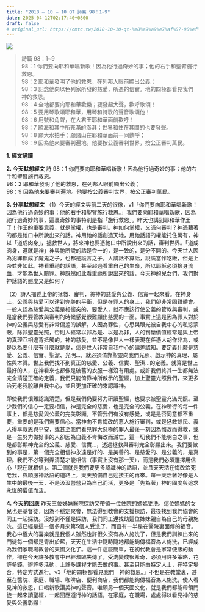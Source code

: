 ```yaml
---
title: "2018 – 10 – 10 QT 詩篇 98：1~9"
date: 2025-04-12T02:17:40+0800
draft: false
# original_url: https://cmtc.tw/2018-10-10-qt-%e8%a9%a9%e7%af%87-98%ef%bc%9a19
---
```


![](/images/qt.jpg)
> 詩篇 98：1\~9  
> 98：1 你們要向耶和華唱新歌！因為他行過奇妙的事；他的右手和聖臂施行救恩。  
> 98：2 耶和華發明了他的救恩，在列邦人眼前顯出公義；  
> 98：3 記念他向以色列家所發的慈愛，所憑的信實。地的四極都看見我們　神的救恩。  
> 98：4 全地都要向耶和華歡樂；要發起大聲，歡呼歌頌！  
> 98：5 要用琴歌頌耶和華，用琴和詩歌的聲音歌頌他！  
> 98：6 用號和角聲，在大君王耶和華面前歡呼！  
> 98：7 願海和其中所充滿的澎湃；世界和住在其間的也要發聲。  
> 98：8 願大水拍手；願諸山在耶和華面前一同歡呼；  
> 98：9 因為他來要審判遍地。他要按公義審判世界，按公正審判萬民。

**1. 經文誦讀**

**2.  今天默想經文**
詩 98：1 你們要向耶和華唱新歌！因為他行過奇妙的事；他的右手和聖臂施行救恩。  
98：2 耶和華發明了他的救恩，在列邦人眼前顯出公義；  
98：9 因為他來要審判遍地。他要按公義審判世界，按公正審判萬民。

**3. 分享默想經文**
（1）今天的經文與前二天的很像，v1「你們要向耶和華唱新歌！因為他行過奇妙的事；他的右手和聖臂施行救恩。」我們要向耶和華唱新歌，因為祂行過奇妙的事，這裏奇妙的事特別是指「施行救恩」。昨天也講到耶和華作王了！作王的重要意義，就是掌權，也是審判。神如何掌權，又憑何審判？神憑藉著的都是祂口中所說出來的話。神用祂的話創造天地，用祂話語的權能托住萬有，神以「道成肉身」，拯救世人，將來神也要憑祂口中所說出來的話，審判世界。「道成肉身，道就是神」神與祂所說的話是合一的，是一致的，是分不開的。今天世人因為犯罪都成了魔鬼之子，也都是謊言之子，人講話不算話，說謊當作吃飯，但是上帝並非如此。神看重祂的話語，甚至超過看重自己的生命，所以耶穌必須捨身流血，才能為世人贖罪。神既然如此看重祂所說出來的話，今天神的兒女們，我們對神話語的態度又是如何？

（2）詩人描述上帝的拯救、審判，將神的慈愛與公義、信實一起來看。在神身上，公義與慈愛可以達到完美的平衡，但是在罪人的身上，我們卻非常困難體會。一般人認為慈愛與公義是相衝突的，要愛人，就不應該行使公義的管教與審判，或是當我們要管教與審判的時候感覺很難顯出慈愛的一面。事實上這是因為罪人對於神的公義與慈愛有非常偏差的誤解。人因為罪性，心思與眼光被自我中心的私慾蒙蔽，除非聖靈光照，否則人經常以非為是、以是為非，人的判斷價值經常是與上帝的真理互相違背抵觸的。神的慈愛，並不是像世人一樣表現在任憑人胡作非為，或是以為要什麼有什麼就是愛，這是世人非常自我中心的偏差認知。要定義什麼是慈愛、公義、信實、聖潔、光明…，就必須倚靠聖靈向我們光照、啟示神的真理、屬性與本質。世上我們找不到真正的慈愛、公義、信實、聖潔…的定義。就算是世上最好的人，在神看來也都像是破舊的衣服一樣沒有用處。或許我們終其一生都無法完全清楚正確的定義，我們只能倚靠神所啟示的聖經，加上聖靈光照我們，來更多治死老我脫離自我中心，並且更加正確的來認識神。

即使我們很難認識清楚，但是我們仍要努力研讀聖經，也要求被聖靈充滿光照。至少我們的信心一定要相信，神是完全的慈愛，也是完全的公義。在神所行的每一件事上，都是慈愛與公義的完美彰顯。不管我們有沒有感覺，或是是否同意都不重要，重要的是我們需要信心。當神向不肯悔改的惡人施行審判，或是拯救餘民、義人得享救恩與平安，或甚至我們看見罪大惡極的罪人最後一刻因為悔改而得救，或是一生努力做好事的人卻因為自義不肯悔改而滅亡，這一切我們不能明白之事，但是都彰顯神完全的公義、慈愛、信實…，透過拯救與審判完全彰顯出來。我們要做到的事是，第一個完全相信神永遠是好的、是美善的、是慈愛的、是公義的，是真理。我們不必等到弄清楚才能相信（事實上沒有那一天），而是我們必須選擇用信心「現在就相信」。第二個就是我們要更多認識神的話語，並且天天活在悔改治死老我，與順服神話語的道路上，天天預備自己迎接主的再來。每一天活著好像是人生中的最後一天，不是汲汲營營只為自己而活，更多是「先為著」神的國度與追求永恆的價值而活。

**4. 今天的回應**
昨天三位姊妹醫院探訪又帶領一位住院的媽媽受洗。這位媽媽的女兒也是基督徒，因為不穩定聚會，無法得到教會的支援探訪，最後找到我們協會的同工一起探訪。沒想到不僅是探訪，我們同工還找助這位姊妹親自為自己的母親施洗。這已經是這一個多月來第5個人受洗了，而且有一半是在醫院裏面傳的福音。我心中極大的喜樂就是我個人雖然也許很久沒有為人施洗了，但是我們訓練出來的門徒每一個都是青出於藍，天天在生活中隨時隨地都能夠傳福音為人施洗，已經成為我們家職場教會的天國文化了。這一件這麼簡單，在初代教會是家常便飯的動作，卻在今天許多教會中已經瀕臨失傳了，受洗變成很希奇，必須用許多策略，花許多錢，辦許多活動，上許多課程才能去做的事。甚至只能由特定人士，在特定場合，特定方式進行。v3「地的四極都看見我們　神的救恩。」不但是在教堂裏，甚至在醫院、家庭、職場、咖啡店、便利商店，我們都能夠傳福音為人施洗，使人看見神的救恩，口唱新歌讚美神的聲音。唯願另一個天國文化，就是我們都能帶領門徒一起來讀聖經，一起回應遵行神的話語，在家庭，在職場，處處得以看見神的慈愛與公義彰顯！
